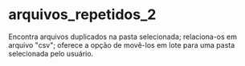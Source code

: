# arquivos_repetidos_2

Encontra arquivos duplicados na pasta selecionada; relaciona-os em arquivo "csv"; oferece a opção de movê-los em lote para uma pasta selecionada pelo usuário.
